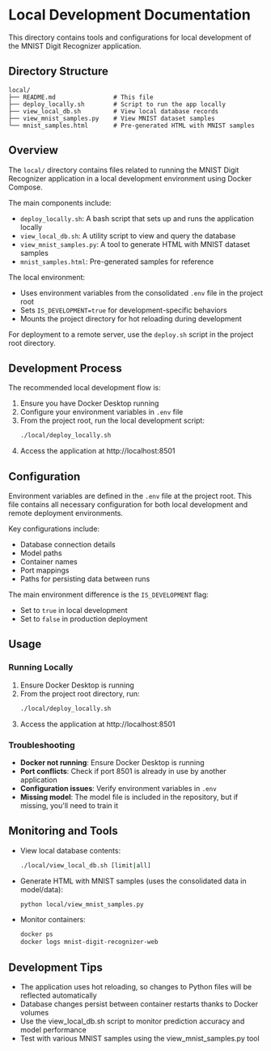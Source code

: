 # Local Development Documentation

This directory contains tools and configurations for local development of the MNIST Digit Recognizer application.

## Directory Structure

```
local/
├── README.md                # This file
├── deploy_locally.sh        # Script to run the app locally
├── view_local_db.sh         # View local database records
├── view_mnist_samples.py    # View MNIST dataset samples
└── mnist_samples.html       # Pre-generated HTML with MNIST samples
```

## Overview

The `local/` directory contains files related to running the MNIST Digit Recognizer application in a local development environment using Docker Compose.

The main components include:
- `deploy_locally.sh`: A bash script that sets up and runs the application locally
- `view_local_db.sh`: A utility script to view and query the database
- `view_mnist_samples.py`: A tool to generate HTML with MNIST dataset samples
- `mnist_samples.html`: Pre-generated samples for reference

The local environment:
- Uses environment variables from the consolidated `.env` file in the project root
- Sets `IS_DEVELOPMENT=true` for development-specific behaviors
- Mounts the project directory for hot reloading during development

For deployment to a remote server, use the `deploy.sh` script in the project root directory.

## Development Process

The recommended local development flow is:

1. Ensure you have Docker Desktop running
2. Configure your environment variables in `.env` file
3. From the project root, run the local development script:
   ```bash
   ./local/deploy_locally.sh
   ```
4. Access the application at http://localhost:8501

## Configuration

Environment variables are defined in the `.env` file at the project root. This file contains all necessary configuration for both local development and remote deployment environments.

Key configurations include:
- Database connection details
- Model paths
- Container names
- Port mappings
- Paths for persisting data between runs

The main environment difference is the `IS_DEVELOPMENT` flag:
- Set to `true` in local development
- Set to `false` in production deployment

## Usage

### Running Locally

1. Ensure Docker Desktop is running
2. From the project root directory, run:
   ```bash
   ./local/deploy_locally.sh
   ```
3. Access the application at http://localhost:8501

### Troubleshooting

- **Docker not running**: Ensure Docker Desktop is running
- **Port conflicts**: Check if port 8501 is already in use by another application
- **Configuration issues**: Verify environment variables in `.env`
- **Missing model**: The model file is included in the repository, but if missing, you'll need to train it

## Monitoring and Tools

- View local database contents:
  ```bash
  ./local/view_local_db.sh [limit|all]
  ```

- Generate HTML with MNIST samples (uses the consolidated data in model/data):
  ```bash
  python local/view_mnist_samples.py
  ```

- Monitor containers:
  ```bash
  docker ps
  docker logs mnist-digit-recognizer-web
  ```
## Development Tips

- The application uses hot reloading, so changes to Python files will be reflected automatically
- Database changes persist between container restarts thanks to Docker volumes
- Use the view_local_db.sh script to monitor prediction accuracy and model performance
- Test with various MNIST samples using the view_mnist_samples.py tool 
